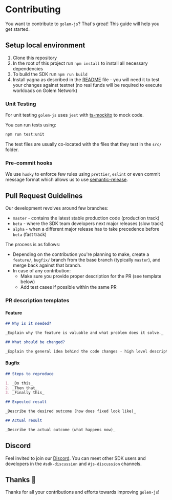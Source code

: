 # Contributing

You want to contribute to `golem-js`? That's great! This guide will help you get started.

## Setup local environment

1. Clone this repository
2. In the root of this project run `npm install` to install all necessary dependencies
3. To build the SDK run `npm run build`
4. Install yagna as described in the [README](../README.md) file - you will need it to test your changes against testnet (no real funds will be required to execute workloads on Golem Network)

### Unit Testing

For unit testing `golem-js` uses `jest` with [ts-mockito](https://www.npmjs.com/package/@johanblumenberg/ts-mockito) to mock code.

You can run tests using:

```bash
npm run test:unit
```

The test files are usually co-located with the files that they test in the `src/` folder.

### Pre-commit hooks

We use `husky` to enforce few rules using `prettier`, `eslint` or even commit message format which allows us to use [semantic-release](https://github.com/semantic-release/semantic-release).

## Pull Request Guidelines

Our development revolves around few branches:

- `master` - contains the latest stable production code (production track)
- `beta` - where the SDK team developers next major releases (slow track)
- `alpha` - when a different major release has to take precedence before `beta` (fast track)

The process is as follows:

- Depending on the contribution you're planning to make, create a `feature/`, `bugfix/` branch from the base branch (typically `master`), and merge back against that branch.
- In case of any contribution:
  - Make sure you provide proper description for the PR (see template below)
  - Add test cases if possible within the same PR

### PR description templates

#### Feature

```markdown
## Why is it needed?

_Explain why the feature is valuable and what problem does it solve._

## What should be changed?

_Explain the general idea behind the code changes - high level description of your solution to the problem stated above._
```

#### Bugfix

```markdown
## Steps to reproduce

1. _Do this_
2. _Then that_
3. _Finally this_

## Expected result

_Describe the desired outcome (how does fixed look like)_

## Actual result

_Describe the actual outcome (what happens now)_
```

## Discord

Feel invited to join our [Discord](http://discord.gg/golem). You can meet other SDK users and developers in the `#sdk-discussion` and `#js-discussion` channels.

## Thanks 💙

Thanks for all your contributions and efforts towards improving `golem-js`!
